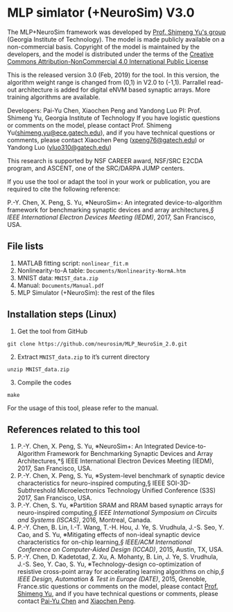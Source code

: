# MLP simlator (+NeuroSim) V3.0



The MLP+NeuroSim framework was developed by [Prof. Shimeng Yu's group](http://faculty.engineering.asu.edu/shimengyu/) (Georgia Institute of Technology). The model is made publicly available on a non-commercial basis. Copyright of the model is maintained by the developers, and the model is distributed under the terms of the [Creative Commons Attribution-NonCommercial 4.0 International Public License](http://creativecommons.org/licenses/by-nc/4.0/legalcode)

This is the released version 3.0 (Feb, 2019) for the tool. In this version, the algorithm weight range is changed from (0,1) in V2.0 to (-1,1). Parrallel read-out architecture is added for digital eNVM based synaptic arrays. More training algorithms are available.

Developers: Pai-Yu Chen, Xiaochen Peng and Yandong Luo 
PI: Prof. Shimeng Yu, Georgia Institute of Technology
If you have logistic questions or comments on the model, please contact Prof. Shimeng Yu(shimeng.yu@ece.gatech.edu), and if you have technical questions or comments, please contact Xiaochen Peng (xpeng76@gatech.edu) or Yandong Luo (yluo310@gatech.edu)

This research is supported by NSF CAREER award, NSF/SRC E2CDA program, and ASCENT, one of the SRC/DARPA JUMP centers. 

If you use the tool or adapt the tool in your work or publication, you are required to cite the following reference:

P.-Y. Chen, X. Peng, S. Yu, ※NeuroSim+: An integrated device-to-algorithm framework for benchmarking synaptic devices and array architectures,*§ IEEE International Electron Devices Meeting (IEDM)*, 2017, San Francisco, USA.

## File lists
1. MATLAB fitting script: `nonlinear_fit.m`
2. Nonlinearity-to-A table: `Documents/Nonlinearity-NormA.htm`
3. MNIST data: `MNIST_data.zip`
4. Manual: `Documents/Manual.pdf`
5. MLP Simulator (+NeuroSim): the rest of the files

## Installation steps (Linux)
1. Get the tool from GitHub
```
git clone https://github.com/neurosim/MLP_NeuroSim_2.0.git
```

2. Extract `MNIST_data.zip` to it’s current directory
```
unzip MNIST_data.zip
```

3. Compile the codes
```
make
```

For the usage of this tool, please refer to the manual.

## References related to this tool 
1. P.-Y. Chen, X. Peng, S. Yu, ※NeuroSim+: An Integrated Device-to-Algorithm Framework for Benchmarking Synaptic Devices and Array Architectures,*§ IEEE International Electron Devices Meeting (IEDM), 2017, San Francisco, USA.
2. P.-Y. Chen, X. Peng, S. Yu, ※System-level benchmark of synaptic device characteristics for neuro-inspired computing,§ IEEE SOI-3D-Subthreshold Microelectronics Technology Unified Conference (S3S) 2017, San Francisco, USA.
3. P.-Y. Chen, S. Yu, ※Partition SRAM and RRAM based synaptic arrays for neuro-inspired computing,*§ IEEE International Symposium on Circuits and Systems (ISCAS)*, 2016, Montreal, Canada.
4. P.-Y. Chen, B. Lin, I.-T. Wang, T.-H. Hou, J. Ye, S. Vrudhula, J.-S. Seo, Y. Cao, and S. Yu, ※Mitigating effects of non-ideal synaptic device characteristics for on-chip learning,*§ IEEE/ACM International Conference on Computer-Aided Design (ICCAD)*, 2015, Austin, TX, USA.
5. P.-Y. Chen, D. Kadetotad, Z. Xu, A. Mohanty, B. Lin, J. Ye, S. Vrudhula, J.-S. Seo, Y. Cao, S. Yu, ※Technology-design co-optimization of resistive cross-point array for accelerating learning algorithms on chip,*§ IEEE Design, Automation & Test in Europe (DATE)*, 2015, Grenoble, France.stic questions or comments on the model, please contact [Prof. Shimeng Yu](mailto:shimengy@asu.edu), and if you have technical questions or comments, please contact [Pai-Yu Chen](mailto:pchen72@asu.edu) and [Xiaochen Peng](mailto:xpeng15@asu.edu).
